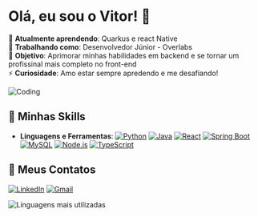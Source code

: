 # Olá, eu sou o Vitor! 👋

🌱 **Atualmente aprendendo**: Quarkus e react Native<br>
💼 **Trabalhando como**: Desenvolvedor Júnior - Overlabs<br>
🎯 **Objetivo**: Aprimorar minhas habilidades em backend e se tornar um profissinal mais completo no front-end<br> 
⚡ **Curiosidade**: Amo estar sempre apredendo e me desafiando!

![Coding](https://media.giphy.com/media/4rZA5D22301iMgrUNd/giphy.gif)

## 🚀 Minhas Skills
- **Linguagens e Ferramentas**:
  [![Python](https://skillicons.dev/icons?i=python)](https://www.python.org/)
  [![Java](https://skillicons.dev/icons?i=java)](https://www.java.com/pt-BR/)
  [![React](https://skillicons.dev/icons?i=react)](https://react.dev/)
  [![Spring Boot](https://skillicons.dev/icons?i=spring)](https://spring.io/projects/spring-boot)
  [![MySQL](https://skillicons.dev/icons?i=mysql)](https://www.mysql.com/)
  [![Node.js](https://skillicons.dev/icons?i=nodejs)](https://nodejs.org/)
  [![TypeScript](https://skillicons.dev/icons?i=typescript)](https://www.typescriptlang.org/)
  
## 🔗 Meus Contatos
[![LinkedIn](https://img.shields.io/badge/LinkedIn-0077B5?style=for-the-badge&logo=linkedin&logoColor=white)](https://www.linkedin.com/in/vitor-alves-484932230/)
[![Gmail](https://img.shields.io/badge/Gmail-D14836?style=for-the-badge&logo=gmail&logoColor=white)](vitoralves0801@gmail.com)

![Linguagens mais utilizadas](https://github-readme-stats.vercel.app/api/top-langs/?username=vitu1415&layout=compact&theme=radical)
